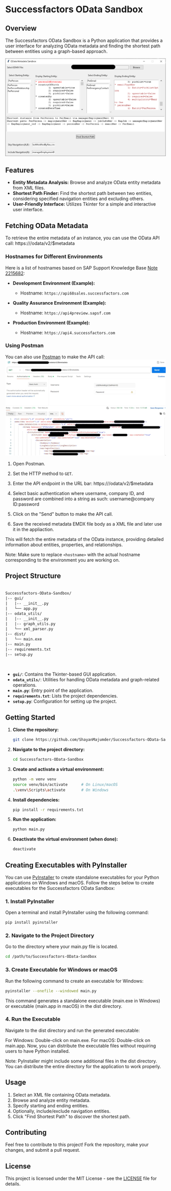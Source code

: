 # Successfactors OData Sandbox

## Overview

The Successfactors OData Sandbox is a Python application that provides a user interface for analyzing OData metadata and finding the shortest path between entities using a graph-based approach.

![Application Screenshot](Images/Screenshot.png)


## Features

- **Entity Metadata Analysis:** Browse and analyze OData entity metadata from XML files.
- **Shortest Path Finder:** Find the shortest path between two entities, considering specified navigation entities and excluding others.
- **User-Friendly Interface:** Utilizes Tkinter for a simple and interactive user interface.

## Fetching OData Metadata

To retrieve the entire metadata of an instance, you can use the OData API call: https://<hostname>/odata/v2/$metadata

### Hostnames for Different Environments

Here is a list of hostnames based on SAP Support Knowledge Base [Note 2215682](https://userapps.support.sap.com/sap/support/knowledge/en/2215682):

- **Development Environment (Example):**
  - Hostname: `https://api68sales.successfactors.com`

- **Quality Assurance Environment (Example):**
  - Hostname: `https://api4preview.sapsf.com`

- **Production Environment (Example):**
  - Hostname: `https://api4.successfactors.com`

### Using Postman

You can also use [Postman](https://www.postman.com/) to make the API call:
![PostMan Screenshot](Images/PostMan.jpeg)


1. Open Postman.

2. Set the HTTP method to `GET`.

3. Enter the API endpoint in the URL bar: https://<hostname>/odata/v2/$metadata

4. Select basic authentication where username, company ID, and password are combined into a string as such: username@company ID:password


5. Click on the "Send" button to make the API call.

6. Save the received metadata EMDX file body as a XML file and later use it in the appliaction. 

This will fetch the entire metadata of the OData instance, providing detailed information about entities, properties, and relationships.

Note: Make sure to replace `<hostname>` with the actual hostname corresponding to the environment you are working on.




## Project Structure



<body>
    <pre>
        <code>
Successfactors-OData-Sandbox/
|-- gui/
|   |-- __init__.py
|   └── app.py
|-- odata_utils/
|   |-- __init__.py
|   |-- graph_utils.py
|   └── xml_parser.py
|-- dist/
|   └── main.exe
|-- main.py
|-- requirements.txt
|-- setup.py
        </code>
    </pre>
</body>


- **`gui/`**: Contains the Tkinter-based GUI application.
- **`odata_utils/`**: Utilities for handling OData metadata and graph-related operations.
- **`main.py`**: Entry point of the application.
- **`requirements.txt`**: Lists the project dependencies.
- **`setup.py`**: Configuration for setting up the project.

## Getting Started

1. **Clone the repository:**

    ```bash
    git clone https://github.com/ShayanMajumder/Successfactors-OData-Sandbox.git
    ```

2. **Navigate to the project directory:**

    ```bash
    cd Successfactors-OData-Sandbox
    ```

3. **Create and activate a virtual environment:**

    ```bash
    python -m venv venv
    source venv/bin/activate      # On Linux/macOS
    .\venv\Scripts\activate       # On Windows
    ```

4. **Install dependencies:**

    ```bash
    pip install -r requirements.txt
    ```

5. **Run the application:**

    ```bash
    python main.py
    ```

6. **Deactivate the virtual environment (when done):**

    ```bash
    deactivate
    ```

## Creating Executables with PyInstaller

You can use [PyInstaller](https://www.pyinstaller.org/) to create standalone executables for your Python applications on Windows and macOS. Follow the steps below to create executables for the Successfactors OData Sandbox:

### 1. Install PyInstaller

Open a terminal and install PyInstaller using the following command:

```bash
pip install pyinstaller 
```

### 2. Navigate to the Project Directory
Go to the directory where your main.py file is located.

```bash
cd /path/to/Successfactors-OData-Sandbox
```

### 3. Create Executable for Windows or macOS
Run the following command to create an executable for Windows:

```bash
pyinstaller --onefile --windowed main.py
```
This command generates a standalone executable (main.exe in Windows) or executable (main.app in macOS) in the dist directory.



### 4.  Run the Executable
Navigate to the dist directory and run the generated executable:

For Windows: Double-click on main.exe.
For macOS: Double-click on main.app.
Now, you can distribute the executable files without requiring users to have Python installed.

Note: PyInstaller might include some additional files in the dist directory. You can distribute the entire directory for the application to work properly.




## Usage

1. Select an XML file containing OData metadata.
2. Browse and analyze entity metadata.
3. Specify starting and ending entities.
4. Optionally, include/exclude navigation entities.
5. Click "Find Shortest Path" to discover the shortest path.

## Contributing

Feel free to contribute to this project! Fork the repository, make your changes, and submit a pull request.

## License

This project is licensed under the MIT License - see the [LICENSE](LICENSE) file for details.
